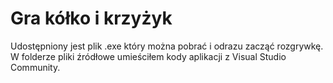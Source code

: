 # Gra kółko i krzyżyk

Udostępniony jest plik .exe który można pobrać i odrazu zacząć rozgrywkę.
W folderze pliki źródłowe umieściłem kody aplikacji z Visual Studio Community.
